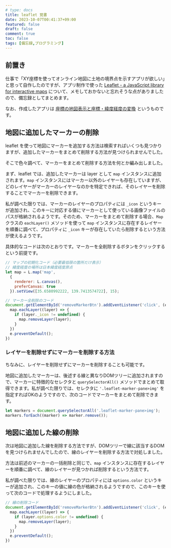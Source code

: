 ```yaml
---
# type: docs 
title: leaflet 覚書
date: 2023-10-07T00:41:37+09:00
featured: false
draft: false
comment: true
toc: false
tags: [備忘録,プログラミング]
---
```


## 前置き

仕事で「XY座標を使ってオンライン地図に土地の境界点を示すアプリが欲しい」と思って自作したのですが、アプリ制作で使った [Leaflet - a JavaScript library for interactive maps](https://leafletjs.com/) について、メモしておかないと忘れそうな点がありましたので、備忘録としてまとめます。

なお、作成したアプリは [座標の地図表示と座標・緯度経度の変換](https://kankodori-blog.com/interchangeXYandBL/) というものです。

## 地図に追加したマーカーの削除

leaflet を使って地図にマーカーを追加する方法は検索すればいくつも見つかりますが、追加したマーカーをまとめて削除する方法が見つけられませんでした。

そこで色々調べて、マーカーをまとめて削除する方法を何とか編み出しました。

まず、leaflet では、追加したマーカーは layer として `map` インスタンスに追加されます。`map` インスタンスにはマーカー以外のレイヤーも存在していますが、どのレイヤーがマーカーのレイヤーなのかを特定できれば、そのレイヤーを削除することでマーカーを削除できます。

私が調べた限りでは、マーカーのレイヤーのプロパティには `_icon` というキーが追加され、このキーに対応する値にマーカーとして使っている画像ファイルのパスが格納されるようです。そのため、マーカーをまとめて削除する場合、`Map` クラスの `eachLayer()` メソッドを使って `map` インスタンスに存在するレイヤーを順番に調べて、プロパティに `_icon` キーが存在していたら削除するという方法が使えるようです。

具体的なコードは次のとおりです。マーカーを全削除するボタンをクリックするという前提です。

```javascript
// マップの初期化コード（必要最低限の箇所だけ表示）
// 緯度経度の場所は日本緯度経度原点
let map = L.map('map',
  {
    renderer: L.canvas(),
    preferCanvas: true
  }).setView([35.6580992222, 139.7413574722], 15);

// マーカー全削除のコード
document.getElementById('removeMarkerBtn').addEventListener('click', (e) => {
  map.eachLayer((layer) => {
    if (layer._icon != undefined) {
      map.removeLayer(layer);
    }
  })
  e.preventDefault();
})
```

### レイヤーを削除せずにマーカーを削除する方法

ちなみに、レイヤーを削除せずにマーカーを削除することも可能です。

地図に追加したマーカーは、後述する線と異なりDOMツリーに追加されますので、マーカーに特徴的なセレクタと `querySelectorAll()` メソッドでまとめて取得できます。私が調べた限りでは、セレクタに `'.leaflet-marker-pane>img'` を指定すればOKのようですので、次のコードでマーカーをまとめて削除できます。

```javascript
let markers = document.querySelectorAll('.leaflet-marker-pane>img');
markers.forEach((marker) => marker.remove());
```


## 地図に追加した線の削除

次は地図に追加した線を削除する方法ですが、DOMツリーで線に該当するDOMを見つけられませんでしたので、線のレイヤーを削除する方法で対処しました。

方法は前述のマーカーの一括削除と同じで、`map` インスタンスに存在するレイヤーを順番に調べて、線のレイヤーが見つかれば削除するという方法です。

私が調べた限りでは、線のレイヤーのプロパティには `options.color` というキーが追加され、このキーの値に線の色が格納されるようですので、このキーを使って次のコードで処理するようにしました。

```javascript
// 線の削除コード
document.getElementById('removeMarkerBtn').addEventListener('click', (e) => {
  map.eachLayer((layer) => {
    if (layer.options.color != undefined) {
      map.removeLayer(layer);
    }
  })
  e.preventDefault();
})
```

